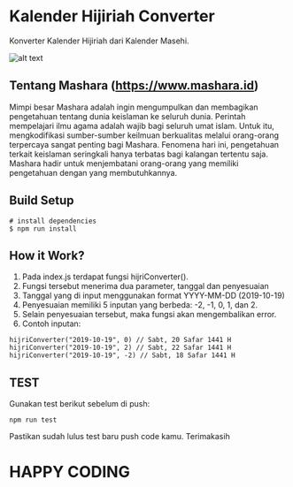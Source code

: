 # Kalender Hijiriah Converter
Konverter Kalender Hijiriah dari Kalender Masehi.

![alt text](https://www.mashara.id/_nuxt/img/2751b66.jpg)

## Tentang Mashara (https://www.mashara.id)
Mimpi besar Mashara adalah ingin mengumpulkan dan membagikan pengetahuan tentang dunia keislaman ke seluruh dunia. Perintah mempelajari ilmu agama adalah wajib bagi seluruh umat islam. Untuk itu, mengkodifikasi sumber-sumber keilmuan berkualitas melalui orang-orang terpercaya sangat penting bagi Mashara. Fenomena hari ini, pengetahuan terkait keislaman seringkali hanya terbatas bagi kalangan tertentu saja. Mashara hadir untuk menjembatani orang-orang yang memiliki pengetahuan dengan yang membutuhkannya.

## Build Setup
```
# install dependencies
$ npm run install
```

## How it Work?
1. Pada index.js terdapat fungsi hijriConverter(). 
2. Fungsi tersebut menerima dua parameter, tanggal dan penyesuaian
3. Tanggal yang di input menggunakan format YYYY-MM-DD (2019-10-19)
4. Penyesuaian memiliki 5 inputan yang berbeda: -2, -1, 0, 1, dan 2.
5. Selain penyesuaian tersebut, maka fungsi akan mengembalikan error.
6. Contoh inputan: 
```
hijriConverter("2019-10-19", 0) // Sabt, 20 Safar 1441 H
hijriConverter("2019-10-19", 2) // Sabt, 22 Safar 1441 H
hijriConverter("2019-10-19", -2) // Sabt, 18 Safar 1441 H
```

## TEST
Gunakan test berikut sebelum di push: 
```
npm run test
```
Pastikan sudah lulus test baru push code kamu. Terimakasih

# HAPPY CODING
